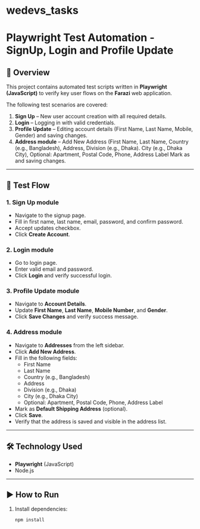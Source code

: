 # wedevs_tasks

# Playwright Test Automation - SignUp, Login and Profile Update

## 📌 Overview
This project contains automated test scripts written in **Playwright (JavaScript)** to verify key user flows on the **Farazi** web application.

The following test scenarios are covered:
1. **Sign Up** – New user account creation with all required details.
2. **Login** – Logging in with valid credentials.
3. **Profile Update** – Editing account details (First Name, Last Name, Mobile, Gender) and saving changes.
4. **Address module** – Add New Address (First Name, Last Name, Country (e.g., Bangladesh), Address, Division (e.g., Dhaka). City (e.g., Dhaka City), Optional: Apartment, Postal Code, Phone, Address Label Mark as and saving changes.
---

## 🚀 Test Flow
### 1. Sign Up module
- Navigate to the signup page.
- Fill in first name, last name, email, password, and confirm password.
- Accept updates checkbox.
- Click **Create Account**.

### 2. Login module
- Go to login page.
- Enter valid email and password.
- Click **Login** and verify successful login.

### 3. Profile Update module
- Navigate to **Account Details**.
- Update **First Name**, **Last Name**, **Mobile Number**, and **Gender**.
- Click **Save Changes** and verify success message.

### 4. Address module
- Navigate to **Addresses** from the left sidebar.
- Click **Add New Address**.
- Fill in the following fields:
  - First Name
  - Last Name
  - Country (e.g., Bangladesh)
  - Address
  - Division (e.g., Dhaka)
  - City (e.g., Dhaka City)
  - Optional: Apartment, Postal Code, Phone, Address Label
- Mark as **Default Shipping Address** (optional).
- Click **Save**.
- Verify that the address is saved and visible in the address list.
---

## 🛠 Technology Used
- **Playwright** (JavaScript)
- Node.js

---

## ▶️ How to Run
1. Install dependencies:
   ```bash
   npm install
